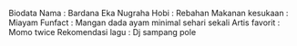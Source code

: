 Biodata
Nama : Bardana Eka Nugraha
Hobi : Rebahan
Makanan kesukaan : Miayam
Funfact : Mangan dada ayam minimal sehari sekali
Artis favorit : Momo twice
Rekomendasi lagu : Dj sampang pole